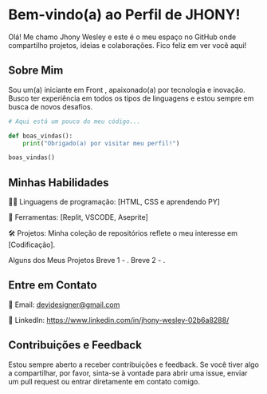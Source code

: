 # Bem-vindo(a) ao Perfil de JHONY!

Olá! Me chamo Jhony Wesley e este é o meu espaço no GitHub onde compartilho projetos, ideias e colaborações. Fico feliz em ver você aqui!

## Sobre Mim

Sou um(a) iniciante em Front , apaixonado(a) por tecnologia e inovação. Busco ter experiência em todos os tipos de linguagens e estou sempre em busca de novos desafios.

```python
# Aqui está um pouco do meu código...

def boas_vindas():
    print("Obrigado(a) por visitar meu perfil!")

boas_vindas()
```



## Minhas Habilidades

👩‍💻 Linguagens de programação: [HTML, CSS e aprendendo PY]

🔧 Ferramentas: [Replit, VSCODE, Aseprite]

🛠️ Projetos: Minha coleção de repositórios reflete o meu interesse em [Codificação].

Alguns dos Meus Projetos
Breve 1 - .
Breve 2 - .

## Entre em Contato
📧 Email: devjdesigner@gmail.com

🔗 LinkedIn: https://www.linkedin.com/in/jhony-wesley-02b6a8288/

## Contribuições e Feedback
Estou sempre aberto a receber contribuições e feedback. Se você tiver algo a compartilhar, por favor, sinta-se à vontade para abrir uma issue, enviar um pull request ou entrar diretamente em contato comigo.
